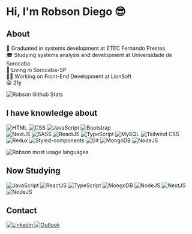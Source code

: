 # Hi, I'm Robson Diego :sunglasses:

## About

:rocket: Graduated in systems development at ETEC Fernando Prestes <br>
:mortar_board: Studying systems analysis and development at Universidade de Sorocaba<br>
:house_with_garden: Living in Sorocaba-SP <br>
:man_technologist: Working on Front-End Development at LionSoft <br>
:grin: 21y <br>

![Robson Github Stats](https://github-readme-stats.vercel.app/api?username=TheRealsz&theme=blue-green)

## I have knowledge about

<img
            alt="HTML" 
            src="https://img.shields.io/badge/HTML5-E34F26?style=for-the-badge&logo=html5&logoColor=white">
<img
            alt="CSS" 
            src="https://img.shields.io/badge/CSS3-1572B6?style=for-the-badge&logo=css3&logoColor=white">
<img
            alt="JavaScript" 
            src="https://img.shields.io/badge/JavaScript-323330?style=for-the-badge&logo=javascript&logoColor=F7DF1E">
<img
            alt="Bootstrap" 
            src="https://img.shields.io/badge/Bootstrap-563D7C?style=for-the-badge&logo=bootstrap&logoColor=white">    
<img
            alt="NextJS" 
            src="https://img.shields.io/badge/Next-black?style=for-the-badge&logo=next.js&logoColor=white">
<img
            alt="SASS" 
            src="https://img.shields.io/badge/Sass-CC6699?style=for-the-badge&logo=sass&logoColor=white">
<img
            alt="ReactJS" 
            src="https://img.shields.io/badge/React-20232A?style=for-the-badge&logo=react&logoColor=61DAFB">
<img
            alt="TypeScript" 
            src="https://img.shields.io/badge/TypeScript-007ACC?style=for-the-badge&logo=typescript&logoColor=white">
<img
            alt="MySQL" 
            src="https://img.shields.io/badge/MySQL-00000F?style=for-the-badge&logo=mysql&logoColor=white">
<img
            alt="Tailwind CSS" 
            src="https://img.shields.io/badge/Tailwind_CSS-38B2AC?style=for-the-badge&logo=tailwind-css&logoColor=white">
<img
            alt="Redux" 
            src="https://img.shields.io/badge/Redux-593D88?style=for-the-badge&logo=redux&logoColor=white">
<img
            alt="Styled-components" 
            src="https://img.shields.io/badge/styled--components-DB7093?style=for-the-badge&logo=styled-components&logoColor=white">
<img
            alt="Git" 
            src="https://img.shields.io/badge/git-%23F05033.svg?style=for-the-badge&logo=git&logoColor=white">
<img
            alt="MongoDB" 
            src="https://img.shields.io/badge/MongoDB-%234ea94b.svg?style=for-the-badge&logo=mongodb&logoColor=white">
<img
            alt="NodeJS" 
            src="https://img.shields.io/badge/node.js-6DA55F?style=for-the-badge&logo=node.js&logoColor=white">


![Robson most usage languages](https://github-readme-stats.vercel.app/api/top-langs/?username=TheRealsz&theme=blue-green)


## Now Studying

<img
            alt="JavaScript" 
            src="https://img.shields.io/badge/JavaScript-F7DF1E?style=for-the-badge&logo=javascript&logoColor=black">
<img
            alt="ReactJS" 
            src="https://img.shields.io/badge/React-20232A?style=for-the-badge&logo=react&logoColor=61DAFB">
<img
            alt="TypeScript" 
            src="https://img.shields.io/badge/TypeScript-007ACC?style=for-the-badge&logo=typescript&logoColor=white">
<img
            alt="MongoDB" 
            src="https://img.shields.io/badge/MongoDB-%234ea94b.svg?style=for-the-badge&logo=mongodb&logoColor=white">
<img
            alt="NodeJS" 
            src="https://img.shields.io/badge/node.js-6DA55F?style=for-the-badge&logo=node.js&logoColor=white">
<img
            alt="NextJS" 
            src="https://img.shields.io/badge/Next-black?style=for-the-badge&logo=next.js&logoColor=white">
<img
            alt="NodeJS" 
            src="https://img.shields.io/badge/express.js-%23404d59.svg?style=for-the-badge&logo=express&logoColor=%2361DAFB">


## Contact

 <a href="https://www.linkedin.com/in/robsondiegoandrade/">
        <img 
            alt="Linkedin" 
            src="https://img.shields.io/badge/LinkedIn-0077B5?style=for-the-badge&logo=linkedin&logoColor=white">
   </a>
  <a href="mailto:Robsondiegoandrade@outlook.com">
        <img 
            alt="Outlook" 
            src="https://img.shields.io/badge/Microsoft_Outlook-0078D4?style=for-the-badge&logo=microsoft-outlook&logoColor=white">
   </a>



